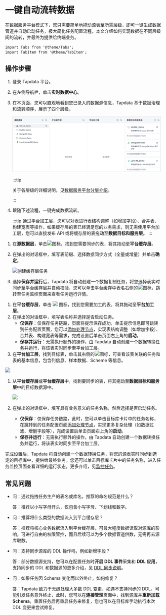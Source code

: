 # 一键自动流转数据

在数据服务平台模式下，您只需要简单地拖动源表至所需层级，即可一键生成数据管道并自动启动任务，极大简化任务配置流程，本文介绍如何实现数据在不同层级间的流转，并最终为提供给终端业务。

```mdx-code-block
import Tabs from '@theme/Tabs';
import TabItem from '@theme/TabItem';
```

## 操作步骤

1. 登录 Tapdata 平台。

2. 在左侧导航栏，单击**实时数据中心**。

3. 在本页面，您可以直观地看到您已录入的数据源信息，Tapdata 基于数据治理和流转顺序，展示了四个层级。

   ![数据服务平台页面](../../../images/view_daas_dashboard.png)

   :::tip

   关于各层级的详细说明，见[数据服务平台分层介绍](enable-daas-mode.md)。

   :::

4. 跟随下述流程，<span id="release330-task">一键完成数据流转</span>。

   :::tip
   通过平台加工层，您可以对表进行表结构调整（如增加字段）、合并表、构建宽表等操作，如果缓存层的表已经满足您的业务需求，则无需使用平台加工层，您可以直接发布 API 或将缓存层的表拖动至**数据目标和服务层**。
   :::

<Tabs className="unique-tabs">
<TabItem value="流转至平台缓存层" default>

1. 在**源数据层**，单击![](/img/search_icon.png)图标，找到您需要同步的表，将其拖动至**平台缓存层**。
2. 在弹出的对话框中，填写表前缀、选择数据同步方式（全量或增量）并单击**确定**。

   ![创建缓存层任务](/img/create_cache_task.gif)

3. 选择**保存并运行**后，Tapdata 将自动创建一个数据复制任务，将您选择表实时同步至平台缓存层并自动校验，您可以单击平台缓存中表名右侧的![](/img/detail_icon.png)图标，跳转至任务监控页面来查看任务运行详情。

</TabItem>

<TabItem value="流转至平台加工层">

1. 在**平台缓存层**，单击 ![](/img/search_icon.png) 图标，找到您需要加工的表，将其拖动至**平台加工层**。
2. 在弹出的对话框中，填写表名称并选择是否启动任务。
   * **仅保存**：仅保存任务链路，页面将提示保存成功，单击提示信息即可跳转到任务配置页面，您可以[添加处理节点](../../data-pipeline/data-development/process-node)，实现表结构调整（如增加字段）、合并表、构建宽表等需求，完成设置后单击页面右上角的**启动**。
   * **保存并运行**：无需执行额外的操作，由 Tapdata 自动创建一个数据转换任务并运行，将该表实时同步至平台加工层。
3. 在**平台加工层**，找到目标表，单击其右侧的![](/img/detail_icon.png)图标，可查看该表关联的任务和表的基本信息，包含列信息、样本数据、Scheme 等信息。

![](/img/view_curated_task.png)

</TabItem>

<TabItem value="流转至数据目标和服务层">

1. 从**平台缓存层**或**平台缓存层**中，找到要同步的表，将其拖动至**数据目标和服务层**中的目标数据源中。

   ![](/img/analyze_customer.gif)

2. 在弹出的对话框中，填写具有业务意义的任务名称，然后选择是否启动任务。
   * **仅保存**：仅保存任务链路，此时，您可以单击目标库卡片中的任务名称，在跳转到的任务配置页面[添加处理节点](../../data-pipeline/data-development/process-node)，实现更多复杂处理（如数据过滤、增删字段等），完成设置后单击页面右上角的**启动**。
   * **保存并运行**：无需执行额外的操作，由 Tapdata 自动创建一个数据转换任务并运行，将该表实时同步至平台加工层。

完成设置后，Tapdata 将自动创建一个数据转换任务，将您的源表实时同步到选定的目标库中，提供给最终业务。您还可以单击目标库卡片中的任务名称，进入任务监控页面查看详细的运行状态，更多介绍，见[监控任务](../../data-pipeline/data-development/monitor-task)。

</TabItem>
</Tabs>



## 常见问题

* 问：通过拖拽任务生产的表名或库名，推荐的命名规范是什么？

  答：推荐以小写字母开头，仅包含小写字母、下划线和数字。

* 问：推荐将什么类型的数据流入到平台缓存层？

  答：推荐将核心业务数据流入到平台缓存层，可最大程度数据读取对源库的影响，可进行自由的权限管控，而且后续可以为多个数据管道供数，无需再去源库取数。

* 问：支持同步源库的 DDL 操作吗，例如新增字段？

  答：部分数据源支持，您可以在配置任务时**开启 DDL 事件**采集和 **DDL 应用**，支持同步的 DDL 和数据源的更多介绍，见 [DDL 同步说明](../../handle-schema-change.md)。

* 问：如果任务因 Schema 变化而以外终止，如何修复？

  答：Tapdata 致力于无缝处理大多数 DDL 变更，如遇不支持同步的 DDL，可能引发任务意外终止，此时，您可以在**连接管理**页面中，找到源库并**重新加载 Schema**，重置任务后再重启任务来修复，您也可以在目标库手动执行本次 DDL 变更来尝试修复。

